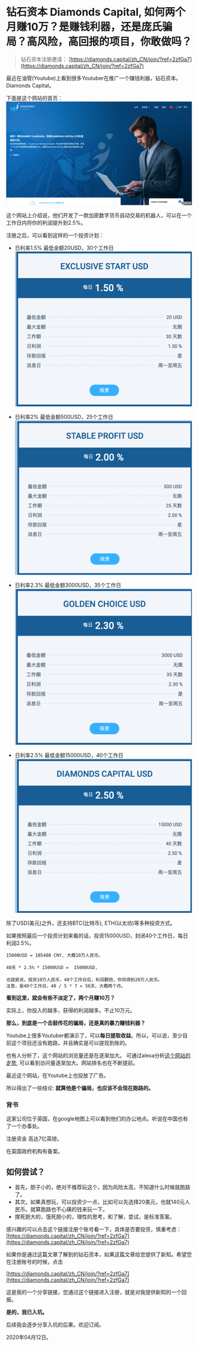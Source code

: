 # 钻石资本 Diamonds Capital, 如何两个月赚10万？是赚钱利器，还是庞氏骗局？高风险，高回报的项目，你敢做吗？

> 钻石资本注册邀请：  [https://diamonds.capital/zh_CN/join/?ref=2zfGa7](https://diamonds.capital/zh_CN/join/?ref=2zfGa7)

最近在油管(Youtube)上看到很多Youtuber在推广一个赚钱利器，钻石资本。Diamonds Capital。

下面是这个网站的首页：
![钻石资本](./images/00.png)

这个网站上介绍说，他们开发了一款加密数字货币自动交易的机器人，可以在一个工作日内将你的利润提升到2.5%。

注册之后，可以看到这样的一个投资计划：


- 日利率1.5% 最低金额20USD，30个工作日
![日利率1.5% 最低金额20USD](./images/01.png)



- 日利率2% 最低金额500USD，25个工作日
![日利率2% 最低金额500USD，25个工作日](./images/02.png)


- 日利率2.3% 最低金额3000USD，35个工作日
![日利率2.3% 最低金额3000USD，35个工作日](./images/03.png)

- 日利率2.5% 最低金额15000USD，40个工作日
![日利率2.5% 最低金额15000USD，40个工作日](./images/04.png)

除了USD(美元)之外，还支持BTC(比特币), ETH(以太坊)等多种投资方式。

如果按照最后一个投资计划来看的话，投资15000USD，封闭40个工作日，每日利润2.5%。

```
15000USD = 105480 CNY, 大概10万人民币。

40天 * 2.5% * 15000USD =  15000USD,

也就是说，投资10万人民币，40个工作日后，利润翻倍，你将得到20万人民币。
注意，是40个工作日，40 / 5 * 7 = 56天，大概两个月。

```

**看到这里，就会有些不淡定了，两个月赚10万？**

实际上，你投入的越多，获得的利润越多。不止10万元。

**那么，到底是一个击鼓传花的骗局，还是真的暴力赚钱利器？**


Youtube上很多Youtuber都演示了，可以**每日提取收益**。所以，可以说，至少目前这个项目还没有跑路，并且确实是可以提现到账的。


也有人分析了，这个网站的浏览量还是在逐渐加大。
可通过alexa分析[这个网站的走势](https://www.alexa.com/siteinfo/diamonds.capital), 可以看到访问量逐渐加大。网站排名也在不断提前。

最近这个网站，在Youtube上也投放了广告。


所以得出了一些结论:   **就算他是个骗局，也应该不会现在跑路的。**



### 背书
这家公司位于英国，在google地图上可以看到他们的办公地点。听说在中国也有了一个办事处。

注册资金 高达7亿英镑。

在英国政府机构有备案。


## 如何尝试？
- 首先，胆子小的，绝对不推荐玩这个，因为风险太高，不知道什么时候就跑路了。
- 其次，如果真想玩，可以投资少一点，比如可以先选择20美元，也就140元人民币。就算跑路也不心痛的钱来玩一下。
- 撑死胆大的，饿死胆小的，理性的思考，和了解，尝试，是标准答案。



感兴趣的可以点击这个链接注册个账号看一下，具体是否要投资，慎重考虑：
[https://diamonds.capital/zh_CN/join/?ref=2zfGa7](https://diamonds.capital/zh_CN/join/?ref=2zfGa7)


如果你是通过这篇文章了解到的钻石资本，如果这篇文章给您提供了新知。希望您在注册账号的时候，点击

[https://diamonds.capital/zh_CN/join/?ref=2zfGa7](https://diamonds.capital/zh_CN/join/?ref=2zfGa7)

这是我的一个分享链接，您通过这个链接进入注册，就是对我提供新知的一个回报。


**是的，我已入坑。**



后续我会逐步分享入坑的后果。欢迎订阅。

2020年04月12日。

